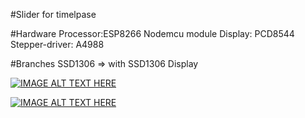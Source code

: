 #Slider for timelpase

#Hardware
Processor:ESP8266 Nodemcu module
Display: PCD8544
Stepper-driver: A4988

#Branches
SSD1306 => with SSD1306 Display


[![IMAGE ALT TEXT HERE](images/home.gif)](https://www.instagram.com/p/Bh_77N4AFy6/?taken-by=robbyroboter)

[![IMAGE ALT TEXT HERE](images/ui.gif)](https://www.instagram.com/p/Bhrn00ogEmx/?taken-by=robbyroboter)
